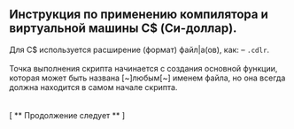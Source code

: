 Инструкция по применению компилятора и виртуальной машины C$ (Си-доллар).
-
Для C$ используется расширение (формат) файл|а(ов), как: – `.cdlr`.
<br>
<br>
Точка выполнения скрипта начинается с создания основной функции, которая может быть названа [~]любым[~] именем файла, но она всегда должна находится в самом начале скрипта.
<br>
<br>
<br>
[
** Продолжение следует **
]
